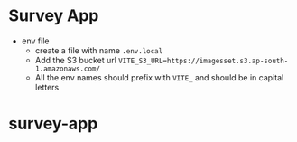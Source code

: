 # Survey App

- env file
  - create a file with name `.env.local`
  - Add the S3 bucket url `VITE_S3_URL=https://imagesset.s3.ap-south-1.amazonaws.com/`
  - All the env names should prefix with `VITE_` and should be in capital letters
# survey-app
